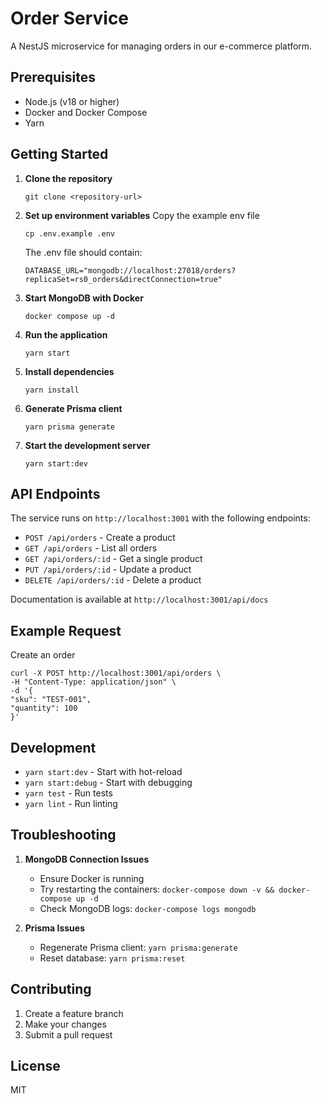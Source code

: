 # Order Service

A NestJS microservice for managing orders in our e-commerce platform.

## Prerequisites

- Node.js (v18 or higher)
- Docker and Docker Compose
- Yarn

## Getting Started

1. **Clone the repository**

   ```
   git clone <repository-url>
   ```

2. **Set up environment variables**
   Copy the example env file

   ```
   cp .env.example .env
   ```

   The .env file should contain:

   ```
   DATABASE_URL="mongodb://localhost:27018/orders?replicaSet=rs0_orders&directConnection=true"
   ```

3. **Start MongoDB with Docker**

   ```
   docker compose up -d
   ```

4. **Run the application**

   ```
   yarn start
   ```

5. **Install dependencies**

   ```
   yarn install
   ```

6. **Generate Prisma client**

   ```
   yarn prisma generate
   ```

7. **Start the development server**
   ```
   yarn start:dev
   ```

## API Endpoints

The service runs on `http://localhost:3001` with the following endpoints:

- `POST /api/orders` - Create a product
- `GET /api/orders` - List all orders
- `GET /api/orders/:id` - Get a single product
- `PUT /api/orders/:id` - Update a product
- `DELETE /api/orders/:id` - Delete a product

Documentation is available at `http://localhost:3001/api/docs`

## Example Request

Create an order

```
curl -X POST http://localhost:3001/api/orders \
-H "Content-Type: application/json" \
-d '{
"sku": "TEST-001",
"quantity": 100
}'
```

## Development

- `yarn start:dev` - Start with hot-reload
- `yarn start:debug` - Start with debugging
- `yarn test` - Run tests
- `yarn lint` - Run linting

## Troubleshooting

1. **MongoDB Connection Issues**

   - Ensure Docker is running
   - Try restarting the containers: `docker-compose down -v && docker-compose up -d`
   - Check MongoDB logs: `docker-compose logs mongodb`

2. **Prisma Issues**
   - Regenerate Prisma client: `yarn prisma:generate`
   - Reset database: `yarn prisma:reset`

## Contributing

1. Create a feature branch
2. Make your changes
3. Submit a pull request

## License

MIT
